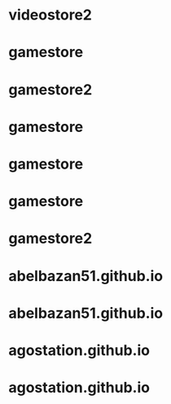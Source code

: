 # videostore2
# gamestore
# gamestore2
# gamestore
# gamestore
# gamestore
# gamestore2
# abelbazan51.github.io
# abelbazan51.github.io
# agostation.github.io
# agostation.github.io
